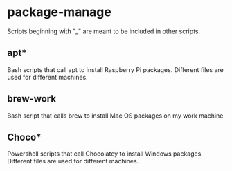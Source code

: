 # package-manage

Scripts beginning with "_" are meant to be included in other scripts.

## apt*

Bash scripts that call apt to install Raspberry Pi packages. Different files are used for different machines.

## brew-work

Bash script that calls brew to install Mac OS packages on my work machine.

## Choco*

Powershell scripts that call Chocolatey to install Windows packages. Different files are used for different machines.
